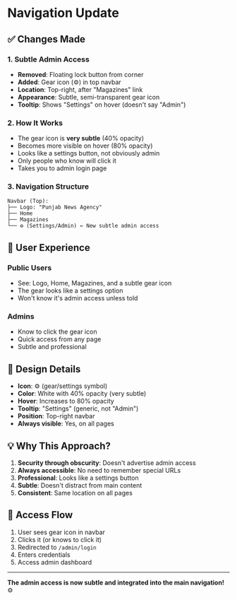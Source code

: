 # Navigation Update

## ✅ Changes Made

### 1. **Subtle Admin Access**
- **Removed**: Floating lock button from corner
- **Added**: Gear icon (⚙) in top navbar
- **Location**: Top-right, after "Magazines" link
- **Appearance**: Subtle, semi-transparent gear icon
- **Tooltip**: Shows "Settings" on hover (doesn't say "Admin")

### 2. **How It Works**
- The gear icon is **very subtle** (40% opacity)
- Becomes more visible on hover (80% opacity)
- Looks like a settings button, not obviously admin
- Only people who know will click it
- Takes you to admin login page

### 3. **Navigation Structure**
```
Navbar (Top):
├── Logo: "Punjab News Agency"
├── Home
├── Magazines
└── ⚙ (Settings/Admin) ← New subtle admin access
```

## 🎯 User Experience

### Public Users
- See: Logo, Home, Magazines, and a subtle gear icon
- The gear looks like a settings option
- Won't know it's admin access unless told

### Admins
- Know to click the gear icon
- Quick access from any page
- Subtle and professional

## 🎨 Design Details

- **Icon**: ⚙ (gear/settings symbol)
- **Color**: White with 40% opacity (very subtle)
- **Hover**: Increases to 80% opacity
- **Tooltip**: "Settings" (generic, not "Admin")
- **Position**: Top-right navbar
- **Always visible**: Yes, on all pages

## 💡 Why This Approach?

1. **Security through obscurity**: Doesn't advertise admin access
2. **Always accessible**: No need to remember special URLs
3. **Professional**: Looks like a settings button
4. **Subtle**: Doesn't distract from main content
5. **Consistent**: Same location on all pages

## 🔐 Access Flow

1. User sees gear icon in navbar
2. Clicks it (or knows to click it)
3. Redirected to `/admin/login`
4. Enters credentials
5. Access admin dashboard

---

**The admin access is now subtle and integrated into the main navigation!** ⚙️
